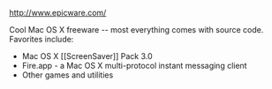 

http://www.epicware.com/

Cool Mac OS X freeware -- most everything comes with source code. Favorites include:


* Mac OS X [[ScreenSaver]] Pack 3.0
* Fire.app - a Mac OS X multi-protocol instant messaging client
* Other games and utilities